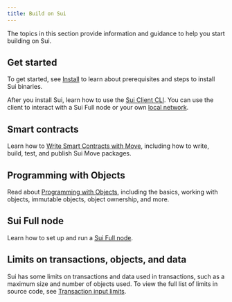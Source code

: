 ```yaml
---
title: Build on Sui
---
```


The topics in this section provide information and guidance to help you start building on Sui.

## Get started

To get started, see [Install](../build/install.md) to learn about prerequisites and steps to install Sui binaries. 

After you install Sui, learn how to use the [Sui Client CLI](cli-client.md). You can use the client to interact with a Sui Full node or your own [local network](../build/cli-client.md#genesis).

## Smart contracts

Learn how to [Write Smart Contracts with Move](../build/move/index.md), including how to write, build, test, and publish Sui Move packages.

## Programming with Objects

Read about [Programming with Objects](../build/programming-with-objects/), including the basics, working with objects, immutable objects, object ownership, and more.

## Sui Full node

Learn how to set up and run a [Sui Full node](fullnode.md).

## Limits on transactions, objects, and data

Sui has some limits on transactions and data used in transactions, such as a maximum size and number of objects used. To view the full list of limits in source code, see [Transaction input limits](https://github.com/MystenLabs/sui/blob/main/crates/sui-protocol-config/src/lib.rs#L154).